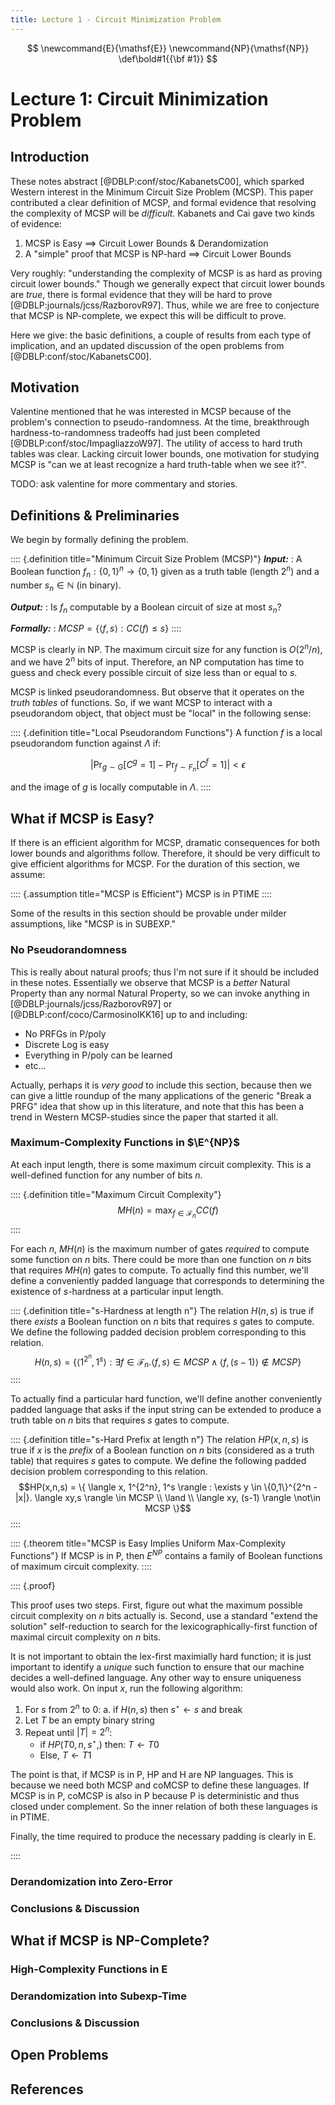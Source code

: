 ```yaml
---
title: Lecture 1 - Circuit Minimization Problem
---
```


$$
\newcommand{E}{\mathsf{E}}
\newcommand{NP}{\mathsf{NP}}
\def\bold#1{{\bf #1}}
$$

# Lecture 1: Circuit Minimization Problem

## Introduction
These notes abstract [@DBLP:conf/stoc/KabanetsC00], which sparked
Western interest in the Minimum Circuit Size Problem (MCSP). This
paper contributed a clear definition of MCSP, and formal evidence that
resolving the complexity of MCSP will be *difficult.* Kabanets and Cai
gave two kinds of evidence:

1. MCSP is Easy $\implies$ Circuit Lower Bounds \& Derandomization
2. A "simple" proof that MCSP is NP-hard $\implies$ Circuit Lower Bounds

Very roughly: "understanding the complexity of MCSP is as hard as
proving circuit lower bounds." Though we generally expect that circuit
lower bounds are *true*, there is formal evidence that they will be
hard to prove [@DBLP:journals/jcss/RazborovR97]. Thus, while we are
free to conjecture that MCSP is NP-complete, we expect this will be
difficult to prove.

Here we give: the basic definitions, a couple of results from each
type of implication, and an updated discussion of the open problems
from [@DBLP:conf/stoc/KabanetsC00].

## Motivation
Valentine mentioned that he was interested in MCSP because of the
problem's connection to pseudo-randomness. At the time, breakthrough
hardness-to-randomness tradeoffs had just been completed
[@DBLP:conf/stoc/ImpagliazzoW97]. The utility of access to hard truth
tables was clear. Lacking circuit lower bounds, one motivation for
studying MCSP is "can we at least recognize a hard truth-table when we
see it?".

TODO: ask valentine for more commentary and stories.

## Definitions \& Preliminaries
We begin by formally defining the problem.

:::: {.definition title="Minimum Circuit Size Problem (MCSP)"} 
***Input:***
:    A Boolean function $f_n : \{0,1\}^n \to \{0,1\}$ given as a
truth table (length $2^n$) and a number $s_n \in \mathbb{N}$ (in
binary).

***Output:***
:    Is $f_n$ computable by a Boolean circuit of size at most $s_n$?

***Formally:***
: $MCSP = \{ \langle f, s \rangle : CC(f) \leq s \}$
::::

MCSP is clearly in NP. The maximum circuit size for any function is
$O(2^n/n)$, and we have $2^n$ bits of input. Therefore, an NP
computation has time to guess and check every possible circuit of size
less than or equal to $s$.

MCSP is linked pseudorandomness. But observe that it operates on the
*truth tables* of functions. So, if we want MCSP to interact with a
pseudorandom object, that object must be "local" in the following
sense:

:::: {.definition title="Local Pseudorandom Functions"}
A function $f$ is a local pseudorandom function against $\Lambda$ if:

$$ |\Pr_{g \sim G}[C^g = 1] - \Pr_{f \sim F_n}[C^f = 1]| < \epsilon$$

and the image of $g$ is locally computable in $\Lambda$.
::::

## What if MCSP is Easy?
If there is an efficient algorithm for MCSP, dramatic consequences for
both lower bounds and algorithms follow. Therefore, it should be very
difficult to give efficient algorithms for MCSP. For the duration of
this section, we assume:

:::: {.assumption title="MCSP is Efficient"}
MCSP is in PTIME
::::

Some of the results in this section should be provable under milder
assumptions, like "MCSP is in SUBEXP." 

### No Pseudorandomness
This is really about natural proofs; thus I'm not sure if it should be
included in these notes. Essentially we observe that MCSP is a
*better* Natural Property than any normal Natural Property, so we can
invoke anything in [@DBLP:journals/jcss/RazborovR97] or
[@DBLP:conf/coco/CarmosinoIKK16] up to and including:

+ No PRFGs in P/poly
+ Discrete Log is easy
+ Everything in P/poly can be learned
+ etc...

Actually, perhaps it is *very good* to include this section, because
then we can give a little roundup of the many applications of the
generic "Break a PRFG" idea that show up in this literature, and note
that this has been a trend in Western MCSP-studies since the paper
that started it all.

### Maximum-Complexity Functions in $\E^{NP}$
At each input length, there is some maximum circuit complexity. This
is a well-defined function for any number of bits $n$.

:::: {.definition title="Maximum Circuit Complexity"}
$$MH(n) = \max_{f \in \mathcal{F}_n} CC(f)$$
::::

For each $n$, $MH(n)$ is the maximum number of gates *required* to
compute some function on $n$ bits. There could be more than one
function on $n$ bits that requires $MH(n)$ gates to compute.  To
actually find this number, we'll define a conveniently padded language
that corresponds to determining the existence of $s$-hardness at a
particular input length.

:::: {.definition title="s-Hardness at length n"} 
The relation $H(n,s)$ is true if there *exists* a Boolean function on
$n$ bits that requires $s$ gates to compute. We define the following
padded decision problem corresponding to this relation.
$$H(n,s) = \{ \langle 1^{2^n}, 1^s \rangle : \exists f \in
\mathcal{F}_n. \langle f,s \rangle \in MCSP \land \langle f, (s-1) \rangle
\not\in MCSP \}$$
::::

To actually find a particular hard function, we'll define another
conveniently padded language that asks if the input string can be
extended to produce a truth table on $n$ bits that requires $s$ gates
to compute.

:::: {.definition title="s-Hard Prefix at length n"}
The relation $HP(x,n,s)$ is true if $x$ is the *prefix* of a Boolean
function on $n$ bits (considered as a truth table) that requires $s$
gates to compute. We define the following padded decision problem
corresponding to this relation.
$$HP(x,n,s) = \{ \langle x, 1^{2^n}, 1^s \rangle : \exists y \in
\{0,1\}^{2^n - |x|}. \langle xy,s \rangle \in MCSP \\ \land \\ \langle xy, (s-1) \rangle
\not\in MCSP \}$$
::::

:::: {.theorem title="MCSP is Easy Implies Uniform Max-Complexity Functions"}
If MCSP is in P, then $E^{NP}$ contains a family of Boolean functions of
maximum circuit complexity.
::::

:::: {.proof}

This proof uses two steps. First, figure out what the maximum possible
circuit complexity on $n$ bits actually is. Second, use a standard
"extend the solution" self-reduction to search for the
lexicographically-first function of maximal circuit complexity on $n$ bits.

It is not important to obtain the lex-first maximially hard function;
it is just important to identify a *unique* such function to ensure
that our machine decides a well-defined language. Any other way to
ensure uniqueness would also work. On input $x$, run the following
algorithm:

1. For $s$ from $2^n$ to $0$:
   a. if $H(n,s)$ then $s^\star \gets s$ and break
2. Let $T$ be an empty binary string
3. Repeat until $|T| = 2^n$:
   * if $HP(T0,n,s^\star,)$ then: $T \gets T0$
   * Else, $T \gets T1$

The point is that, if MCSP is in P, HP and H are NP languages. This is
because we need both MCSP and coMCSP to define these languages. If
MCSP is in P, coMCSP is also in P because P is deterministic and thus
closed under complement. So the inner relation of both these languages
is in PTIME.

Finally, the time required to produce the necessary padding is clearly
in E. 

::::

### Derandomization into Zero-Error

### Conclusions & Discussion

## What if MCSP is NP-Complete?


### High-Complexity Functions in E

### Derandomization into Subexp-Time

### Conclusions & Discussion

## Open Problems

## References


